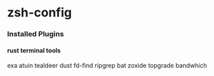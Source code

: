# zsh-config


### Installed Plugins

#### rust terminal tools
exa atuin tealdeer dust fd-find ripgrep bat zoxide topgrade bandwhich
